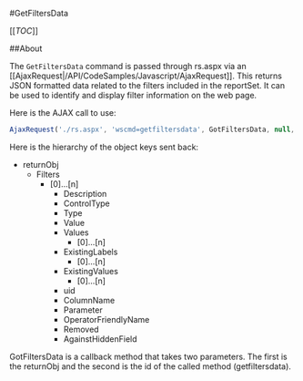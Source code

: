 #GetFiltersData

[[_TOC_]]

##About

The ``GetFiltersData`` command is passed through rs.aspx via an [[AjaxRequest|/API/CodeSamples/Javascript/AjaxRequest]]. This returns JSON formatted data related to the filters included in the reportSet. It can be used to identify and display filter information on the web page. 

Here is the AJAX call to use:

```javascript
AjaxRequest('./rs.aspx', 'wscmd=getfiltersdata', GotFiltersData, null, 'getfiltersdata');
```

Here is the hierarchy of the object keys sent back:

* returnObj
  * Filters
    * [0]...[n]
      * Description
      * ControlType
      * Type
      * Value
      * Values
         * [0]...[n]
      * ExistingLabels
         * [0]...[n]
      * ExistingValues 
         * [0]...[n]
      * uid
      * ColumnName
      * Parameter
      * OperatorFriendlyName
      * Removed
      * AgainstHiddenField

GotFiltersData is a callback method that takes two parameters. The first is the returnObj and the second is the id of the called method (getfiltersdata).